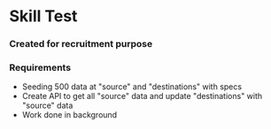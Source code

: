 # Skill Test

### Created for recruitment purpose


### Requirements
- Seeding 500 data at "source" and "destinations" with specs
- Create API to get all "source" data and update "destinations" with "source" data
- Work done in background
